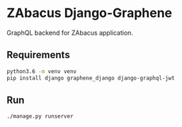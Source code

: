 # ZAbacus Django-Graphene

GraphQL backend for ZAbacus application.

## Requirements

```bash
python3.6 -m venv venv
pip install django graphene_django django-graphql-jwt
```

## Run

```
./manage.py runserver
```
